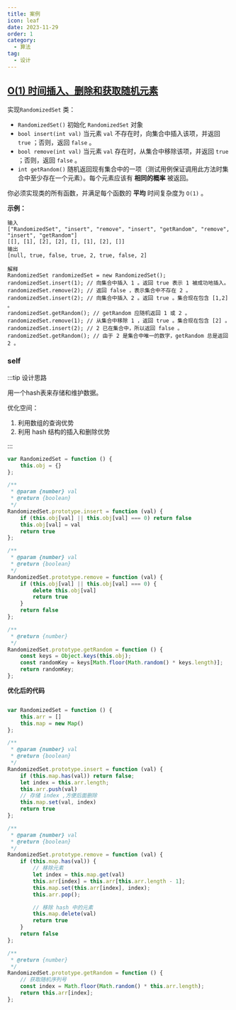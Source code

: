 ```yaml
---
title: 案例
icon: leaf
date: 2023-11-29
order: 1
category:
  - 算法
tag:
  - 设计
---
```


## [O(1) 时间插入、删除和获取随机元素](https://leetcode.cn/problems/insert-delete-getrandom-o1/)

实现`RandomizedSet` 类：

- `RandomizedSet()` 初始化 `RandomizedSet` 对象
- `bool insert(int val)` 当元素 `val` 不存在时，向集合中插入该项，并返回 `true` ；否则，返回 `false` 。
- `bool remove(int val)` 当元素 `val` 存在时，从集合中移除该项，并返回 `true` ；否则，返回 `false` 。
- `int getRandom()` 随机返回现有集合中的一项（测试用例保证调用此方法时集合中至少存在一个元素）。每个元素应该有 **相同的概率** 被返回。

你必须实现类的所有函数，并满足每个函数的 **平均** 时间复杂度为 `O(1)` 。

**示例：**

```
输入
["RandomizedSet", "insert", "remove", "insert", "getRandom", "remove", "insert", "getRandom"]
[[], [1], [2], [2], [], [1], [2], []]
输出
[null, true, false, true, 2, true, false, 2]

解释
RandomizedSet randomizedSet = new RandomizedSet();
randomizedSet.insert(1); // 向集合中插入 1 。返回 true 表示 1 被成功地插入。
randomizedSet.remove(2); // 返回 false ，表示集合中不存在 2 。
randomizedSet.insert(2); // 向集合中插入 2 。返回 true 。集合现在包含 [1,2] 。
randomizedSet.getRandom(); // getRandom 应随机返回 1 或 2 。
randomizedSet.remove(1); // 从集合中移除 1 ，返回 true 。集合现在包含 [2] 。
randomizedSet.insert(2); // 2 已在集合中，所以返回 false 。
randomizedSet.getRandom(); // 由于 2 是集合中唯一的数字，getRandom 总是返回 2 。
```

### self

:::tip 设计思路

用一个hash表来存储和维护数据。

优化空间：

1. 利用数组的查询优势
2. 利用 hash 结构的插入和删除优势

:::

```js
var RandomizedSet = function () {
    this.obj = {}
};

/** 
 * @param {number} val
 * @return {boolean}
 */
RandomizedSet.prototype.insert = function (val) {
    if (this.obj[val] || this.obj[val] === 0) return false
    this.obj[val] = val
    return true
};

/** 
 * @param {number} val
 * @return {boolean}
 */
RandomizedSet.prototype.remove = function (val) {
    if (this.obj[val] || this.obj[val] === 0) {
        delete this.obj[val]
        return true
    }
    return false
};

/**
 * @return {number}
 */
RandomizedSet.prototype.getRandom = function () {
    const keys = Object.keys(this.obj);
    const randomKey = keys[Math.floor(Math.random() * keys.length)];
    return randomKey;
};
```

**优化后的代码**

```js

var RandomizedSet = function () {
    this.arr = []
    this.map = new Map()
};

/** 
 * @param {number} val
 * @return {boolean}
 */
RandomizedSet.prototype.insert = function (val) {
    if (this.map.has(val)) return false;
    let index = this.arr.length;
    this.arr.push(val)
    // 存储 index ,方便后面删除
    this.map.set(val, index)
    return true
};

/** 
 * @param {number} val
 * @return {boolean}
 */
RandomizedSet.prototype.remove = function (val) {
    if (this.map.has(val)) {
        // 移除元素
        let index = this.map.get(val)
        this.arr[index] = this.arr[this.arr.length - 1];
        this.map.set(this.arr[index], index);
        this.arr.pop();

        // 移除 hash 中的元素
        this.map.delete(val)
        return true
    }
    return false
};

/**
 * @return {number}
 */
RandomizedSet.prototype.getRandom = function () {
    // 获取随机序列号
    const index = Math.floor(Math.random() * this.arr.length);
    return this.arr[index];
};
```


